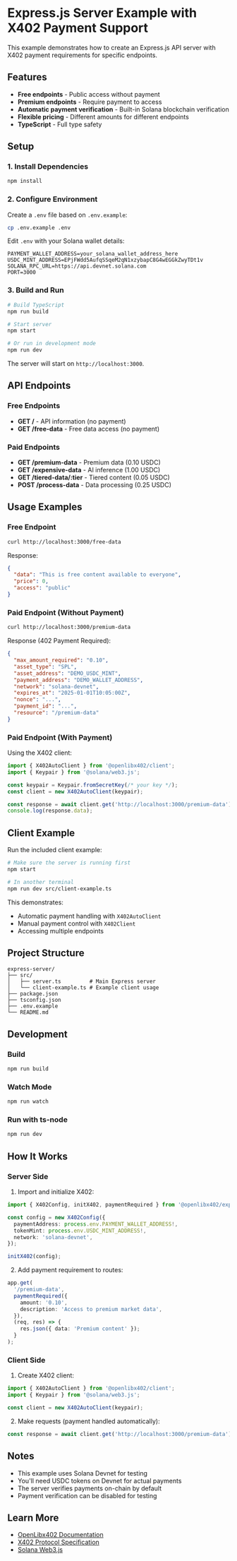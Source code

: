 # Express.js Server Example with X402 Payment Support

This example demonstrates how to create an Express.js API server with X402 payment requirements for specific endpoints.

## Features

- **Free endpoints** - Public access without payment
- **Premium endpoints** - Require payment to access
- **Automatic payment verification** - Built-in Solana blockchain verification
- **Flexible pricing** - Different amounts for different endpoints
- **TypeScript** - Full type safety

## Setup

### 1. Install Dependencies

```bash
npm install
```

### 2. Configure Environment

Create a `.env` file based on `.env.example`:

```bash
cp .env.example .env
```

Edit `.env` with your Solana wallet details:

```env
PAYMENT_WALLET_ADDRESS=your_solana_wallet_address_here
USDC_MINT_ADDRESS=EPjFWdd5AufqSSqeM2qN1xzybapC8G4wEGGkZwyTDt1v
SOLANA_RPC_URL=https://api.devnet.solana.com
PORT=3000
```

### 3. Build and Run

```bash
# Build TypeScript
npm run build

# Start server
npm start

# Or run in development mode
npm run dev
```

The server will start on `http://localhost:3000`.

## API Endpoints

### Free Endpoints

- **GET /** - API information (no payment)
- **GET /free-data** - Free data access (no payment)

### Paid Endpoints

- **GET /premium-data** - Premium data (0.10 USDC)
- **GET /expensive-data** - AI inference (1.00 USDC)
- **GET /tiered-data/:tier** - Tiered content (0.05 USDC)
- **POST /process-data** - Data processing (0.25 USDC)

## Usage Examples

### Free Endpoint

```bash
curl http://localhost:3000/free-data
```

Response:
```json
{
  "data": "This is free content available to everyone",
  "price": 0,
  "access": "public"
}
```

### Paid Endpoint (Without Payment)

```bash
curl http://localhost:3000/premium-data
```

Response (402 Payment Required):
```json
{
  "max_amount_required": "0.10",
  "asset_type": "SPL",
  "asset_address": "DEMO_USDC_MINT",
  "payment_address": "DEMO_WALLET_ADDRESS",
  "network": "solana-devnet",
  "expires_at": "2025-01-01T10:05:00Z",
  "nonce": "...",
  "payment_id": "...",
  "resource": "/premium-data"
}
```

### Paid Endpoint (With Payment)

Using the X402 client:

```typescript
import { X402AutoClient } from '@openlibx402/client';
import { Keypair } from '@solana/web3.js';

const keypair = Keypair.fromSecretKey(/* your key */);
const client = new X402AutoClient(keypair);

const response = await client.get('http://localhost:3000/premium-data');
console.log(response.data);
```

## Client Example

Run the included client example:

```bash
# Make sure the server is running first
npm start

# In another terminal
npm run dev src/client-example.ts
```

This demonstrates:
- Automatic payment handling with `X402AutoClient`
- Manual payment control with `X402Client`
- Accessing multiple endpoints

## Project Structure

```
express-server/
├── src/
│   ├── server.ts         # Main Express server
│   └── client-example.ts # Example client usage
├── package.json
├── tsconfig.json
├── .env.example
└── README.md
```

## Development

### Build

```bash
npm run build
```

### Watch Mode

```bash
npm run watch
```

### Run with ts-node

```bash
npm run dev
```

## How It Works

### Server Side

1. Import and initialize X402:

```typescript
import { X402Config, initX402, paymentRequired } from '@openlibx402/express';

const config = new X402Config({
  paymentAddress: process.env.PAYMENT_WALLET_ADDRESS!,
  tokenMint: process.env.USDC_MINT_ADDRESS!,
  network: 'solana-devnet',
});

initX402(config);
```

2. Add payment requirement to routes:

```typescript
app.get(
  '/premium-data',
  paymentRequired({
    amount: '0.10',
    description: 'Access to premium market data',
  }),
  (req, res) => {
    res.json({ data: 'Premium content' });
  }
);
```

### Client Side

1. Create X402 client:

```typescript
import { X402AutoClient } from '@openlibx402/client';
import { Keypair } from '@solana/web3.js';

const client = new X402AutoClient(keypair);
```

2. Make requests (payment handled automatically):

```typescript
const response = await client.get('http://localhost:3000/premium-data');
```

## Notes

- This example uses Solana Devnet for testing
- You'll need USDC tokens on Devnet for actual payments
- The server verifies payments on-chain by default
- Payment verification can be disabled for testing

## Learn More

- [OpenLibx402 Documentation](../../packages/typescript/README.md)
- [X402 Protocol Specification](https://github.com/openlibx402/spec)
- [Solana Web3.js](https://solana-labs.github.io/solana-web3.js/)
